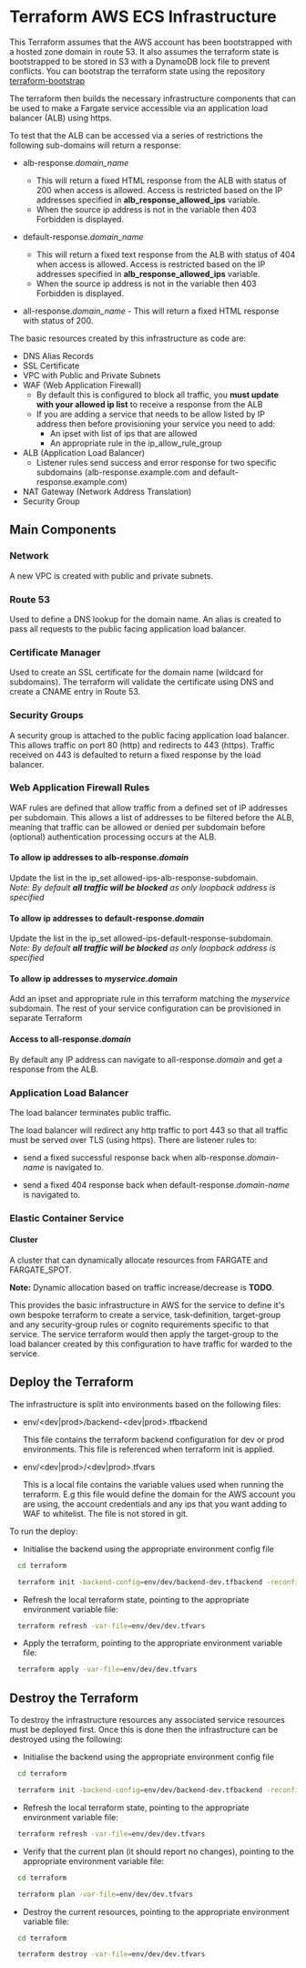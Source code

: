 # Terraform AWS ECS Infrastructure

This Terraform assumes that the AWS account has been bootstrapped with a hosted zone domain in route 53.
It also assumes the terraform state is bootstrapped to be stored in S3 with a DynamoDB lock file to prevent conflicts.
You can bootstrap the terraform state using the repository [terraform-bootstrap](https://github.com/gibbardsteve/terraform-bootstrap)

The terraform then builds the necessary infrastructure components that can be used to make a Fargate service accessible via an application load balancer (ALB) using https.

To test that the ALB can be accessed via a series of restrictions the following sub-domains will return a response:

- alb-response._domain_name_
  - This will return a fixed HTML response from the ALB with status of 200 when access is allowed. Access is restricted based on the IP addresses specified in **alb_response_allowed_ips** variable.
  - When the source ip address is not in the variable then 403 Forbidden is displayed.

- default-response._domain_name_
  - This will return a fixed text response from the ALB with status of 404 when access is allowed. Access is restricted based on the IP addresses specified in **alb_response_allowed_ips** variable.
  - When the source ip address is not in the variable then 403 Forbidden is displayed.

- all-response._domain_name_ - This will return a fixed HTML response with status of 200.

The basic resources created by this infrastructure as code are:

- DNS Alias Records
- SSL Certificate
- VPC with Public and Private Subnets
- WAF (Web Application Firewall)
  - By default this is configured to block all traffic, you **must update with your allowed ip list** to receive a response from the ALB
  - If you are adding a service that needs to be allow listed by IP address then before provisioning your service you need to add:
    - An ipset with list of ips that are allowed
    - An appropriate rule in the ip_allow_rule_group
- ALB (Application Load Balancer)
  - Listener rules send success and error response for two specific subdomains (alb-response.example.com and default-response.example.com)
- NAT Gateway (Network Address Translation)
- Security Group

## Main Components

### Network

A new VPC is created with public and private subnets.

### Route 53

Used to define a DNS lookup for the domain name. An alias is created to pass all requests to the public facing application load balancer.

### Certificate Manager

Used to create an SSL certificate for the domain name (wildcard for subdomains). The terraform will validate the certificate using DNS and create a CNAME entry in Route 53.

### Security Groups

A security group is attached to the public facing application load balancer. This allows traffic on port 80 (http) and redirects to 443 (https).  Traffic received on 443 is defaulted to return a fixed response by the load balancer.

### Web Application Firewall Rules

WAF rules are defined that allow traffic from a defined set of IP addresses per subdomain.  This allows a list of addresses to be filtered before the ALB, meaning that traffic can be allowed or denied per subdomain before (optional) authentication processing occurs at the ALB.

#### To allow ip addresses to alb-response._domain_

Update the list in the ip_set allowed-ips-alb-response-subdomain.  
_Note: By default **all traffic will be blocked** as only loopback address is specified_

#### To allow ip addresses to default-response._domain_

Update the list in the ip_set allowed-ips-default-response-subdomain.  
_Note: By default **all traffic will be blocked** as only loopback address is specified_

#### To allow ip addresses to _myservice_._domain_

Add an ipset and appropriate rule in this terraform matching the _myservice_ subdomain.  The rest of your service configuration can be provisioned in separate Terraform

#### Access to all-response._domain_

By default any IP address can navigate to all-response._domain_ and get a response from the ALB.

### Application Load Balancer

The load balancer terminates public traffic.

The load balancer will redirect any http traffic to port 443 so that all traffic must be served over TLS (using https). There are listener rules to:

- send a fixed successful response back when alb-response._domain-name_ is navigated to.

- send a fixed 404 response back when default-response._domain-name_ is navigated to.

### Elastic Container Service

#### Cluster

A cluster that can dynamically allocate resources from FARGATE and FARGATE_SPOT.

**Note:** Dynamic allocation based on traffic increase/decrease is **TODO**.

This provides the basic infrastructure in AWS for the service to define it's own bespoke terraform to create a service, task-definition, target-group and any security-group rules or cognito requirements specific to that service. The service terraform would then apply the target-group to the load balancer created by this configuration to have traffic for warded to the service.

## Deploy the Terraform

The infrastructure is split into environments based on the following files:

- env/<dev|prod>/backend-<dev|prod>.tfbackend

  This file contains the terraform backend configuration for dev or prod environments.  This file is referenced when terraform init is applied.

- env/<dev|prod>/<dev|prod>.tfvars

  This is a local file contains the variable values used when running the terraform.  E.g this file would define the domain for the AWS account you are using, the account credentials and any ips that you want adding to WAF to whitelist.  The file is not stored in git.

To run the deploy:

- Initialise the backend using the appropriate environment config file

```bash
  cd terraform

  terraform init -backend-config=env/dev/backend-dev.tfbackend -reconfigure
```

- Refresh the local terraform state, pointing to the appropriate environment variable file:

```bash
  terraform refresh -var-file=env/dev/dev.tfvars 
```

- Apply the terraform, pointing to the appropriate environment variable file:

```bash
  terraform apply -var-file=env/dev/dev.tfvars
```

## Destroy the Terraform

To destroy the infrastructure resources any associated service resources must be deployed first.  Once this is done then the infrastructure can be destroyed using the following:

- Initialise the backend using the appropriate environment config file

```bash
  cd terraform

  terraform init -backend-config=env/dev/backend-dev.tfbackend -reconfigure
```

- Refresh the local terraform state, pointing to the appropriate environment variable file:

```bash
  terraform refresh -var-file=env/dev/dev.tfvars 
```

- Verify that the current plan (it should report no changes), pointing to the appropriate environment variable file:

```bash
  cd terraform

  terraform plan -var-file=env/dev/dev.tfvars
```

- Destroy the current resources, pointing to the appropriate environment variable file:

```bash
  cd terraform

  terraform destroy -var-file=env/dev/dev.tfvars
```

